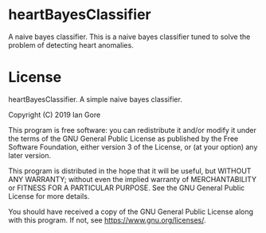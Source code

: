 # heartBayesClassifier
A naive bayes classifier. This is a naive bayes classifier tuned to solve 
the problem of detecting heart anomalies.

# License

heartBayesClassifier. A simple naive bayes classifier.

Copyright (C) 2019  Ian Gore

This program is free software: you can redistribute it and/or modify
it under the terms of the GNU General Public License as published by
the Free Software Foundation, either version 3 of the License, or
(at your option) any later version.

This program is distributed in the hope that it will be useful,
but WITHOUT ANY WARRANTY; without even the implied warranty of
MERCHANTABILITY or FITNESS FOR A PARTICULAR PURPOSE.  See the
GNU General Public License for more details.

You should have received a copy of the GNU General Public License
along with this program.  If not, see <https://www.gnu.org/licenses/>.
